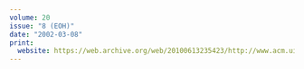 ```yaml
---
volume: 20
issue: "8 (EOH)"
date: "2002-03-08"
print:
  website: https://web.archive.org/web/20100613235423/http://www.acm.uiuc.edu/banks/20/8/
---
```

